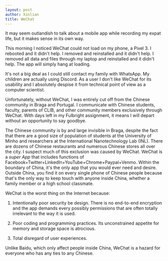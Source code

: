 ```yaml
---
layout: post
author: Xinlian
title: WeChat
---
```


It may seem outlandish to talk about a mobile app while recording my expat life, but it makes sense in its own way.

This morning I noticed WeChat could not load on my phone, a Pixel 3.  I rebooted and it didn't help.  I removed and reinstalled and it didn't help.  I removed all data and files through my laptop and reinstalled and it didn't help.  The app will simply hang at loading.

It's not a big deal as I could still contact my family with WhatsApp.  My children are actually using Discord.  As a user I don't like WeChat for its usability and I absolutely despise it from technical point of view as a computer scientist.

Unfortunately, without WeChat, I was entirely cut off from the Chinese community in Braga and Portugal.  I communicate with Chinese students, faculty, parents of CLIB, and other community members exclusively through WeChat.  With days left in my Fulbright assignment, it means I will depart without an opportunity to say goodbye.

The Chinese community is by and large invisible in Braga, despite the fact that there are a good size of population of students at the University of Minho and researchers at the International Nanotechnology Lab (INL).  There are dozens of Chinese restaurants and numerous Chinese stores all over the city.  I suspect much of this exclusion was caused by WeChat.  WeChat is a _super App_ that includes functions of Facebook+Twitter+LinkedIn+YouTube+Chrome+Paypal+Venmo.  Within the boundary of China, it's the only app that you would ever need and desire.  Outside China, you find it on every single phone of Chinese people because that's the only way to keep touch with anyone inside China, whether a family member or a high school classmate.

WeChat is the worst thing on the Internet because:

1. Intentionally poor security be design.  There is no end-to-end encryption and the app demands every possibly permissions that are often totally irrelevant to the way it is used.

2. Poor coding and programming practices.  Its unconstrained appetite for memory and storage space is atrocious. 

3. Total disregard of user experiences.  

Unlike Baidu, which only affect people inside China, WeChat is a hazard for everyone who has any ties to any Chinese.
